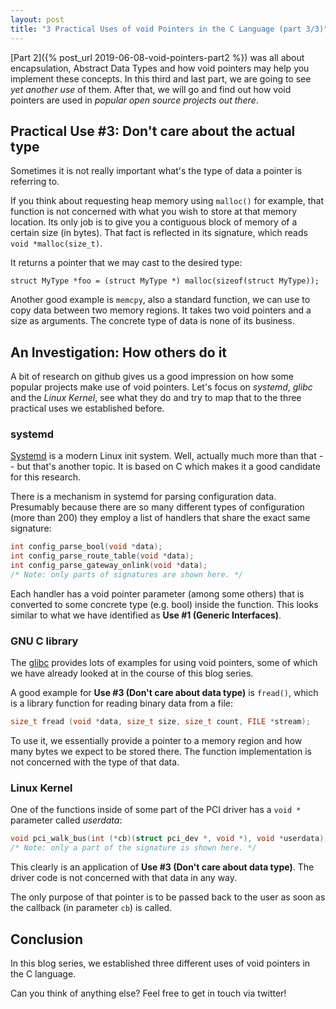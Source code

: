 ```yaml
---
layout: post
title: "3 Practical Uses of void Pointers in the C Language (part 3/3)"
---
```


[Part 2]({% post_url 2019-06-08-void-pointers-part2 %}) was all about encapsulation, Abstract Data Types and how void pointers may help you implement these concepts. In this third and last part, we are going to see *yet another use* of them. After that, we will go and find out how void pointers are used in *popular open source projects out there*.

## Practical Use #3: Don't care about the actual type
Sometimes it is not really important what's the type of data a pointer is referring to.

If you think about requesting heap memory using `malloc()` for example, that function is not concerned with what you wish to store at that memory location. Its only job is to give you a contiguous block of memory of a certain size (in bytes). That fact is reflected in its signature, which reads `void *malloc(size_t)`.

It returns a pointer that we may cast to the desired type:
```
struct MyType *foo = (struct MyType *) malloc(sizeof(struct MyType));
```

Another good example is `memcpy`, also a standard function, we can use to copy data between two memory regions. It takes two void pointers and a size as arguments. The concrete type of data is none of its business.

## An Investigation: How others do it
A bit of research on github gives us a good impression on how some popular projects make use of void pointers. Let's focus on *systemd*, *glibc* and the *Linux Kernel*, see what they do and try to map that to the three practical uses we established before.

### systemd
[Systemd](https://www.freedesktop.org/wiki/Software/systemd/) is a modern Linux init system. Well, actually much more than that -- but that's another topic. It is based on C which makes it a good candidate for this research.

There is a mechanism in systemd for parsing configuration data. Presumably because there are so many different types of configuration (more than 200) they employ a list of handlers that share the exact same signature:

```c
int config_parse_bool(void *data);
int config_parse_route_table(void *data);
int config_parse_gateway_onlink(void *data);
/* Note: only parts of signatures are shown here. */
```

Each handler has a void pointer parameter (among some others) that is converted to some concrete type (e.g. bool) inside the function. This looks similar to what we have identified as **Use #1 (Generic Interfaces)**.

### GNU C library
The [glibc](https://www.gnu.org/software/libc/) provides lots of examples for using void pointers, some of which we have already looked at in the course of this blog series.

A good example for **Use #3 (Don't care about data type)** is `fread()`, which is a library function for reading binary data from a file:
```c
size_t fread (void *data, size_t size, size_t count, FILE *stream);
```

To use it, we essentially provide a pointer to a memory region and how many bytes we expect to be stored there. The function implementation is not concerned with the type of that data.

### Linux Kernel

One of the functions inside of some part of the PCI driver has a `void *` parameter called *userdata*:
```c
void pci_walk_bus(int (*cb)(struct pci_dev *, void *), void *userdata);
/* Note: only a part of the signature is shown here. */
```

This clearly is an application of **Use #3 (Don't care about data type)**. The driver code is not concerned with that data in any way.

The only purpose of that pointer is to be passed back to the user as soon as the callback (in parameter `cb`) is called.

## Conclusion
In this blog series, we established three different uses of void pointers in the C language.

Can you think of anything else? Feel free to get in touch via twitter!
